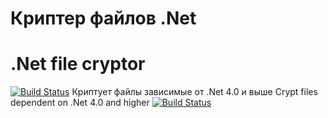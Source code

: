 # Криптер файлов .Net
# .Net file cryptor
[![Build Status](https://travis-ci.org/joemccann/dillinger.svg?branch=master)]()
Криптует файлы зависимые от .Net 4.0 и выше
Crypt files dependent on .Net 4.0 and higher
[![Build Status](http://dl3.joxi.net/drive/2020/04/08/0039/3040/2595808/08/7d711a4f61.jpg)]()
